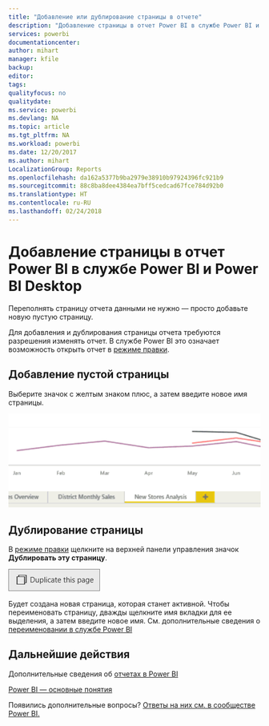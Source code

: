 ```yaml
---
title: "Добавление или дублирование страницы в отчете"
description: "Добавление страницы в отчет Power BI в службе Power BI и Power BI Desktop"
services: powerbi
documentationcenter: 
author: mihart
manager: kfile
backup: 
editor: 
tags: 
qualityfocus: no
qualitydate: 
ms.service: powerbi
ms.devlang: NA
ms.topic: article
ms.tgt_pltfrm: NA
ms.workload: powerbi
ms.date: 12/20/2017
ms.author: mihart
LocalizationGroup: Reports
ms.openlocfilehash: da162a5377b9ba2979e38910b97924396fc921b9
ms.sourcegitcommit: 88c8ba8dee4384ea7bff5cedcad67fce784d92b0
ms.translationtype: HT
ms.contentlocale: ru-RU
ms.lasthandoff: 02/24/2018
---
```

# <a name="add-a-page-to-a-power-bi-report-in-power-bi-service-and-power-bi-desktop"></a>Добавление страницы в отчет Power BI в службе Power BI и Power BI Desktop
Переполнять страницу отчета данными не нужно — просто добавьте новую пустую страницу. 

Для добавления и дублирования страницы отчета требуются разрешения изменять отчет. В службе Power BI это означает возможность открыть отчет в [режиме правки](service-reading-view-and-editing-view.md). 

## <a name="add-a-new-blank-page"></a>Добавление пустой страницы
Выберите значок с желтым знаком плюс, а затем введите новое имя страницы.  

![](media/power-bi-report-add-page/reorderpages2.gif)

## <a name="duplicate-a-page"></a>Дублирование страницы
В [режиме правки](service-interact-with-a-report-in-editing-view.md) щелкните на верхней панели управления значок **Дублировать эту страницу**.

![](media/power-bi-report-add-page/pbi_duplicate.png)

Будет создана новая страница, которая станет активной. Чтобы переименовать страницу, дважды щелкните имя вкладки для ее выделения, а затем введите новое имя.  См. дополнительные сведения о [переименовании в службе Power BI](service-rename.md)

## <a name="next-steps"></a>Дальнейшие действия
Дополнительные сведения об [отчетах в Power BI](service-reports.md)

[Power BI — основные понятия](service-basic-concepts.md)

Появились дополнительные вопросы? [Ответы на них см. в сообществе Power BI.](http://community.powerbi.com/)

